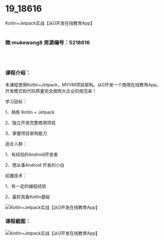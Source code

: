 # 19_18616
Kotlin+Jetpack实战【从0开发在线教育App】
<br/></br>
<h3>微:mukewang8 资源编号：5218616</h3>
<br/></br>
<h3>课程介绍：</h3>
<p>本课程使用<a title="查看与 Kotlin 相关的文章" target="_blank">Kotlin</a>+<a title="查看与 Jetpack 相关的文章" target="_blank">Jetpack</a>，MVVM项目架构。从0开发一个商用在线教育App。开发模式和代码质量完全按照大企业的规范来！</p>
<p>学习目标：</p>
<p>1、熟练 <a title="查看与 Kotlin 相关的文章" target="_blank">Kotlin</a> + <a title="查看与 Jetpack 相关的文章" target="_blank">Jetpack</a></p>
<p>2、独立开发完整商用项目</p>
<p>3、掌握项目架构能力</p>
<p>适合人群：</p>
<p>1、有经验的Android开发者</p>
<p>2、想从事Android 开发的小白</p>
<p>前置技术：</p>
<p>1、有一定的编程经验</p>
<p>2、最好具备Kotlin基础</p>
<p><img src="https://www.ko996.com/wp-content/uploads/img/2021/02/1-80-300x179.png" alt="Kotlin+Jetpack实战【从0开发在线教育App】"></p>
<div class="info-desc">
<h3>课程截图：</h3>
<p><img src="https://www.ko996.com/wp-content/uploads/img/2021/02/2-85.png" alt="Kotlin+Jetpack实战【从0开发在线教育App】"></p>


			
</div>
